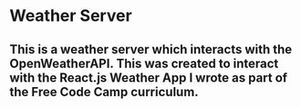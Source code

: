 # Weather Server
## This is a weather server which interacts with the OpenWeatherAPI.  This was created to interact with the React.js Weather App I wrote as part of the Free Code Camp curriculum.
